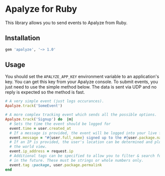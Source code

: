 # Apalyze for Ruby

This library allows you to send events to Apalyze from Ruby.

## Installation

```ruby
gem 'apalyze', '~> 1.0'
```

## Usage

You should set the `APALYZE_APP_KEY` environment variable to an application's key. You can get this key from your Apalyze console. To submit events, you just need to use the simple method below. The data is sent via UDP and no reply is expected so the method is fast.

```ruby
# A very simple event (just logs occurances).
Apalyze.track('SomeEvent')

# A more complex tracking event which sends all the possible options.
Apalyze.track('Signup') do  |m|
  # Sets the time the event should be logged for
  event.time = user.created_at
  # If a message is provided, the event will be logged into your live feed
  event.message = "#{user.full_name} signed up to the #{user.package.name} package"
  # If an IP is provided, the user's location can be determined and plotted onto
  # the world view.
  event.ip_address = request.ip
  # Additional tags can be specified to allow you to filter & search for statisics
  # in the future. These must be strings or whole numbers only.
  event.tag :package, user.package.permalink
end
```
